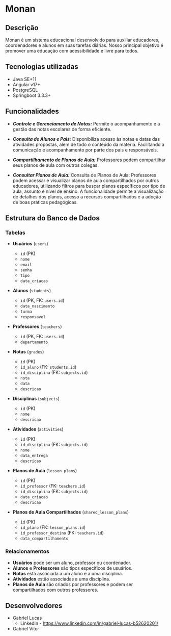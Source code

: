 # Monan

## Descrição
Monan é um sistema educacional desenvolvido para auxiliar educadores, coordenadores e alunos em suas tarefas diárias. Nosso principal objetivo é promover uma educação com acessibilidade e livre para todos.

## Tecnologias utilizadas
- Java SE+11
- Angular v17+
- PostgreSQL
- Springboot 3.3.3+

## Funcionalidades

- ***Controle e Gerenciamento de Notas:*** Permite o acompanhamento e a gestão das notas escolares de forma eficiente.
  
- ***Consulta de Alunos e Pais:*** Disponibiliza acesso às notas e datas das atividades propostas, alem de todo o conteúdo da matéria. Facilitando a comunicação e acompanhamento por parte dos pais e responsáveis.
  
- ***Compartilhamento de Planos de Aula:*** Professores podem compartilhar seus planos de aula com outros colegas.
  
- ***Consultar Planos de Aula:*** Consulta de Planos de Aula: Professores podem acessar e visualizar planos de aula compartilhados por outros educadores, utilizando filtros para buscar planos específicos por tipo de aula, assunto e nível de ensino. A funcionalidade permite a visualização de detalhes dos planos, acesso a recursos compartilhados e a adoção de boas práticas pedagógicas.

## Estrutura do Banco de Dados

### Tabelas

- **Usuários** (`users`)
  - `id` (PK)
  - `nome`
  - `email`
  - `senha`
  - `tipo`
  - `data_criacao`

- **Alunos** (`students`)
  - `id` (PK, FK: `users.id`)
  - `data_nascimento`
  - `turma`
  - `responsavel`

- **Professores** (`teachers`)
  - `id` (PK, FK: `users.id`)
  - `departamento`

- **Notas** (`grades`)
  - `id` (PK)
  - `id_aluno` (FK: `students.id`)
  - `id_disciplina` (FK: `subjects.id`)
  - `nota`
  - `data`
  - `descricao`

- **Disciplinas** (`subjects`)
  - `id` (PK)
  - `nome`
  - `descricao`

- **Atividades** (`activities`)
  - `id` (PK)
  - `id_disciplina` (FK: `subjects.id`)
  - `nome`
  - `data_entrega`
  - `descricao`

- **Planos de Aula** (`lesson_plans`)
  - `id` (PK)
  - `id_professor` (FK: `teachers.id`)
  - `id_disciplina` (FK: `subjects.id`)
  - `data_criacao`
  - `descricao`

- **Planos de Aula Compartilhados** (`shared_lesson_plans`)
  - `id` (PK)
  - `id_plano` (FK: `lesson_plans.id`)
  - `id_professor_destino` (FK: `teachers.id`)
  - `data_compartilhamento`

### Relacionamentos

- **Usuários** pode ser um aluno, professor ou coordenador.
- **Alunos** e **Professores** são tipos específicos de usuários.
- **Notas** está associada a um aluno e a uma disciplina.
- **Atividades** estão associadas a uma disciplina.
- **Planos de Aula** são criados por professores e podem ser compartilhados com outros professores.

## Desenvolvedores
- Gabriel Lucas
  - LinkedIn - https://www.linkedin.com/in/gabriel-lucas-b52620201/
- Gabriel Vitor

